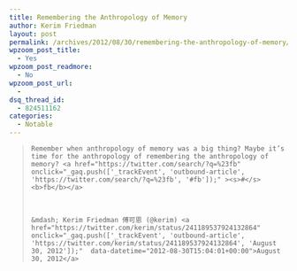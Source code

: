 ```yaml
---
title: Remembering the Anthropology of Memory
author: Kerim Friedman
layout: post
permalink: /archives/2012/08/30/remembering-the-anthropology-of-memory/
wpzoom_post_title:
  - Yes
wpzoom_post_readmore:
  - No
wpzoom_post_url:
  - 
dsq_thread_id:
  - 824511162
categories:
  - Notable
---
```

<blockquote class="twitter-tweet">
  
    Remember when anthropology of memory was a big thing? Maybe it’s time for the anthropology of remembering the anthropology of memory? <a href="https://twitter.com/search/?q=%23fb" onclick="_gaq.push(['_trackEvent', 'outbound-article', 'https://twitter.com/search/?q=%23fb', '#fb']);" ><s>#</s><b>fb</b></a>
  
  
  
    &mdash; Kerim Friedman 傅可恩 (@kerim) <a href="https://twitter.com/kerim/status/241189537924132864" onclick="_gaq.push(['_trackEvent', 'outbound-article', 'https://twitter.com/kerim/status/241189537924132864', 'August 30, 2012']);"  data-datetime="2012-08-30T15:04:01+00:00">August 30, 2012</a>
  
</blockquote>



